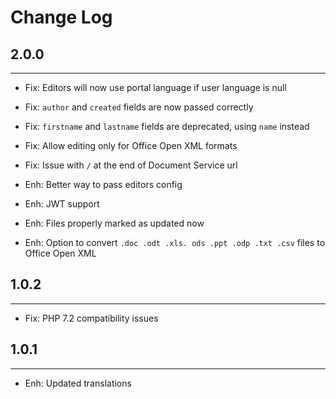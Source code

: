 # Change Log

## 2.0.0
--------------------
- Fix: Editors will now use portal language if user language is null
- Fix: `author` and `created` fields are now passed correctly
- Fix: `firstname` and `lastname` fields are deprecated, using `name` instead
- Fix: Allow editing only for Office Open XML formats
- Fix: Issue with `/` at the end of Document Service url

- Enh: Better way to pass editors config
- Enh: JWT support
- Enh: Files properly marked as updated now
- Enh: Option to convert `.doc .odt .xls. ods .ppt .odp .txt .csv` files to Office Open XML


## 1.0.2
--------------------
- Fix: PHP 7.2 compatibility issues


## 1.0.1
-----------------------
- Enh: Updated translations
